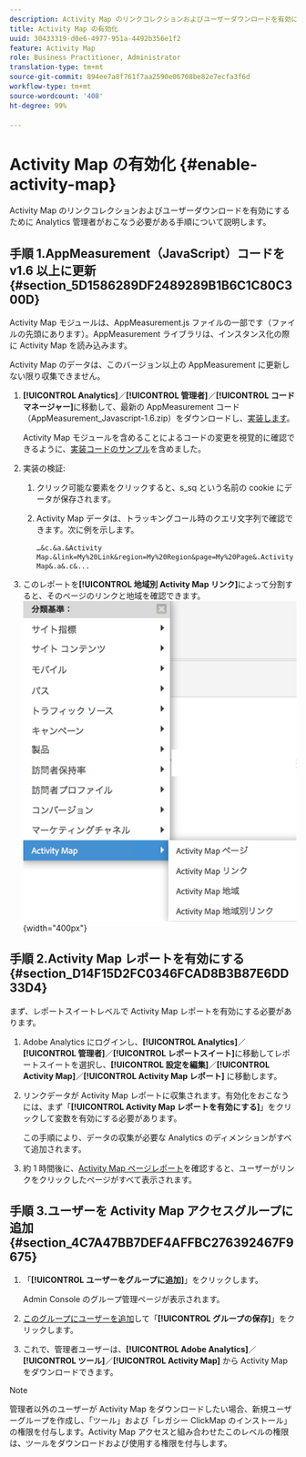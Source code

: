```yaml
---
description: Activity Map のリンクコレクションおよびユーザーダウンロードを有効にするために Analytics 管理者がおこなう必要がある手順について説明します。
title: Activity Map の有効化
uuid: 30433319-d0e6-4977-951a-4492b356e1f2
feature: Activity Map
role: Business Practitioner, Administrator
translation-type: tm+mt
source-git-commit: 894ee7a8f761f7aa2590e06708be82e7ecfa3f6d
workflow-type: tm+mt
source-wordcount: '408'
ht-degree: 99%

---
```



# Activity Map の有効化 {#enable-activity-map}

Activity Map のリンクコレクションおよびユーザーダウンロードを有効にするために Analytics 管理者がおこなう必要がある手順について説明します。

## 手順 1.AppMeasurement（JavaScript）コードを v1.6 以上に更新 {#section_5D1586289DF2489289B1B6C1C80C300D}

Activity Map モジュールは、AppMeasurement.js ファイルの一部です（ファイルの先頭にあります）。AppMeasurement ライブラリは、インスタンス化の際に Activity Map を読み込みます。

Activity Map のデータは、このバージョン以上の AppMeasurement に更新しない限り収集できません。

1. **[!UICONTROL Analytics]**／**[!UICONTROL 管理者]**／**[!UICONTROL コードマネージャー]**&#x200B;に移動して、最新の AppMeasurement コード（AppMeasurement_Javascript-1.6.zip）をダウンロードし、[実装します](https://docs.adobe.com/content/help/ja-JP/analytics/implementation/js/overview.html)。

   Activity Map モジュールを含めることによるコードの変更を視覚的に確認できるように、[実装コードのサンプル](/help/analyze/activity-map/activitymap-getting-started/activitymap-getting-started-admins/activitymap-sample-implementation-code.md)を含めました。

1. 実装の検証:

   1. クリック可能な要素をクリックすると、s_sq という名前の cookie にデータが保存されます。
   1. Activity Map データは、トラッキングコール時のクエリ文字列で確認できます。次に例を示します。

      ```
      …&c.&a.&Activity Map.&link=My%20Link&region=My%20Region&page=My%20Page&.Activity Map&.a&.c&...
      ```

1. このレポートを&#x200B;**[!UICONTROL 地域別 Activity Map リンク]**&#x200B;によって分割すると、そのページのリンクと地域を確認できます。![](assets/am_breakdown.png){width=&quot;400px&quot;}

## 手順 2.Activity Map レポートを有効にする {#section_D14F15D2FC0346FCAD8B3B87E6DD33D4}

まず、レポートスイートレベルで Activity Map レポートを有効にする必要があります。

1. Adobe Analytics にログインし、**[!UICONTROL Analytics]**／**[!UICONTROL 管理者]**／**[!UICONTROL レポートスイート]**&#x200B;に移動してレポートスイートを選択し、**[!UICONTROL 設定を編集]**／**[!UICONTROL Activity Map]**／**[!UICONTROL Activity Map レポート]** に移動します。
1. リンクデータが Activity Map レポートに収集されます。有効化をおこなうには、まず「**[!UICONTROL Activity Map レポートを有効にする]**」をクリックして変数を有効にする必要があります。

   この手順により、データの収集が必要な Analytics のディメンションがすべて追加されます。

1. 約 1 時間後に、[Activity Map ページレポート](/help/analyze/activity-map/activitymap-reporting-analytics.md)を確認すると、ユーザーがリンクをクリックしたページがすべて表示されます。

## 手順 3.ユーザーを Activity Map アクセスグループに追加 {#section_4C7A47BB7DEF4AFFBC276392467F9675}

1. 「**[!UICONTROL ユーザーをグループに追加]**」をクリックします。

   Admin Console のグループ管理ページが表示されます。

1. [このグループにユーザーを追加](https://docs.adobe.com/content/help/ja-JP/analytics/admin/user-product-management/user-groups/groups.html)して「**[!UICONTROL グループの保存]**」をクリックします。

1. これで、管理者ユーザーは、**[!UICONTROL Adobe Analytics]**／**[!UICONTROL ツール]**／**[!UICONTROL Activity Map]** から Activity Map をダウンロードできます。

>[!NOTE]
>
> 管理者以外のユーザーが Activity Map をダウンロードしたい場合、新規ユーザーグループを作成し、「ツール」および「レガシー ClickMap のインストール」の権限を付与します。Activity Map アクセスと組み合わせたこのレベルの権限は、ツールをダウンロードおよび使用する権限を付与します。
